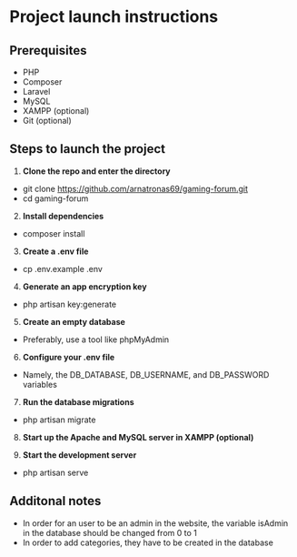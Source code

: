 # Project launch instructions
## Prerequisites
- PHP
- Composer
- Laravel
- MySQL
- XAMPP (optional)
- Git (optional)

## Steps to launch the project
1. **Clone the repo and enter the directory**
- git clone https://github.com/arnatronas69/gaming-forum.git
- cd gaming-forum

2. **Install dependencies**
- composer install

3. **Create a .env file**
- cp .env.example .env

4. **Generate an app encryption key**
- php artisan key:generate

5. **Create an empty database**
- Preferably, use a tool like phpMyAdmin

6. **Configure your .env file**
- Namely, the DB_DATABASE, DB_USERNAME, and DB_PASSWORD variables

7. **Run the database migrations**
- php artisan migrate

8. **Start up the Apache and MySQL server in XAMPP (optional)**

9. **Start the development server**
- php artisan serve

## Additonal notes
- In order for an user to be an admin in the website, the variable isAdmin in the database should be changed from 0 to 1
- In order to add categories, they have to be created in the database

